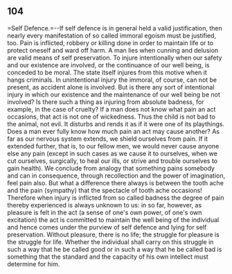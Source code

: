 ## 104

=Self Defence.=--If self defence is in general held a valid
justification, then nearly every manifestation of so called immoral
egoism must be justified, too. Pain is inflicted, robbery or killing
done in order to maintain life or to protect oneself and ward off harm.
A man lies when cunning and delusion are valid means of self
preservation. To injure intentionally when our safety and our existence
are involved, or the continuance of our well being, is conceded to be
moral. The state itself injures from this motive when it hangs
criminals. In unintentional injury the immoral, of course, can not be
present, as accident alone is involved. But is there any sort of
intentional injury in which our existence and the maintenance of our
well being be not involved? Is there such a thing as injuring from
absolute badness, for example, in the case of cruelty? If a man does not
know what pain an act occasions, that act is not one of wickedness. Thus
the child is not bad to the animal, not evil. It disturbs and rends it
as if it were one of its playthings. Does a man ever fully know how much
pain an act may cause another? As far as our nervous system extends, we
shield ourselves from pain. If it extended further, that is, to our
fellow men, we would never cause anyone else any pain (except in such
cases as we cause it to ourselves, when we cut ourselves, surgically, to
heal our ills, or strive and trouble ourselves to gain health). We
conclude from analogy that something pains somebody and can in
consequence, through recollection and the power of imagination, feel
pain also. But what a difference there always is between the tooth ache
and the pain (sympathy) that the spectacle of tooth ache occasions!
Therefore when injury is inflicted from so called badness the degree of
pain thereby experienced is always unknown to us: in so far, however, as
pleasure is felt in the act (a sense of one's own power, of one's own
excitation) the act is committed to maintain the well being of the
individual and hence comes under the purview of self defence and lying
for self preservation. Without pleasure, there is no life; the struggle
for pleasure is the struggle for life. Whether the individual shall
carry on this struggle in such a way that he be called good or in such a
way that he be called bad is something that the standard and the
capacity of his own intellect must determine for him.


